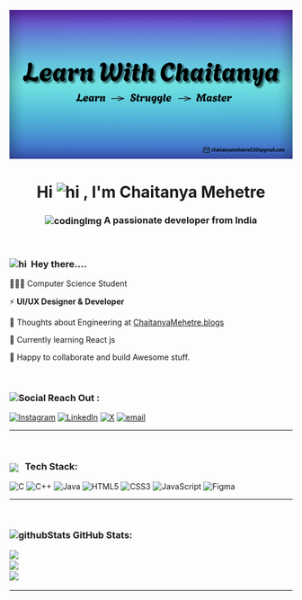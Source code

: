 ![banner](./assets/banner.png)

<h1 align="center">Hi <img src="https://user-images.githubusercontent.com/1303154/88677602-1635ba80-d120-11ea-84d8-d263ba5fc3c0.gif" width="20px"  alt="hi">&nbsp;, I'm Chaitanya Mehetre</h1>
<h3 align="center"> <img src="https://media.giphy.com/media/5eLDrEaRGHegx2FeF2/giphy.gif?cid=790b76115jietks4epx48hit5zsx8e3qc8qq6nm8qdajc4up&ep=v1_stickers_search&rid=giphy.gif&ct=s" width="40px" alt="codingImg"  align="center" >&nbsp;A passionate developer from India</h3>

&nbsp;

### <img src="https://user-images.githubusercontent.com/1303154/88677602-1635ba80-d120-11ea-84d8-d263ba5fc3c0.gif" width="20px"  alt="hi">&nbsp; Hey there....

👨🏼‍💻 Computer Science Student

⚡ **UI/UX Designer & Developer**

💭 Thoughts about Engineering at <a href="https://learn-with-chaitanya.hashnode.dev/" target="_blank">ChaitanyaMehetre.blogs</a>

🔭 Currently learning React js

🤝 Happy to collaborate and build Awesome stuff.

&nbsp;

<!-- Social Media Links -->

### ![Social](https://img.icons8.com/?size=22&id=Wr2FqAb3M8nX&format=png&color=000000) Reach Out :

[![Instagram](https://img.icons8.com/?size=40&id=32323&format=png&color=000000)](https://instagram.com/https://www.instagram.com/chaitanya_mehetre09)
[![LinkedIn](https://img.icons8.com/?size=40&id=xuvGCOXi8Wyg&format=png&color=000000)](https://linkedin.com/in/https://www.linkedin.com/in/chaitanya-mehetre)
[![X](https://img.icons8.com/?size=40&id=phOKFKYpe00C&format=png&color=000000)](https://x.com/https://x.com/Chaitanya_CM_)
[![email](https://img.icons8.com/?size=40&id=qyRpAggnV0zH&format=png&color=000000)](mailto:chaitanyamehetre0301@gmail.com)

---

&nbsp;

<!-- Technologies that I'm working with -->

### <img src = "https://media2.giphy.com/media/QssGEmpkyEOhBCb7e1/giphy.gif?cid=ecf05e47a0n3gi1bfqntqmob8g9aid1oyj2wr3ds3mg700bl&rid=giphy.gif" width="22px" align="center"/> &nbsp; Tech Stack:

![C](https://img.icons8.com/?size=40&id=shQTXiDQiQVR&format=png&color=000000)
![C++](https://img.icons8.com/?size=40&id=TpULddJc4gTh&format=png&color=000000)
![Java](https://img.icons8.com/?size=40&id=lTKW3iI3wIT0&format=png&color=000000)
![HTML5](https://img.icons8.com/?size=40&id=20909&format=png&color=000000)
![CSS3](https://img.icons8.com/?size=40&id=7gdY5qNXaKC0&format=png&color=000000)
![JavaScript](https://img.icons8.com/?size=40&id=Nkym0Ujb8VGI&format=png&color=000000)
![Figma](https://img.icons8.com/?size=40&id=zfHRZ6i1Wg0U&format=png&color=000000)

---

&nbsp;

<!-- My GitHub stats -->

### ![githubStats](https://img.icons8.com/?size=22&id=102554&format=png&color=000000) GitHub Stats:

![](https://github-readme-stats.vercel.app/api?username=Chaitanya-963&theme=transparent&border=true&include_all_commits=false&count_private=false)<br/>
![](https://github-readme-streak-stats.herokuapp.com/?user=Chaitanya-963&theme=transparent&hide_border=true)<br/>
![](https://github-readme-stats.vercel.app/api/top-langs/?username=Chaitanya-963&theme=transparent&hide_border=true&include_all_commits=false&count_private=false&layout=compact)

---
